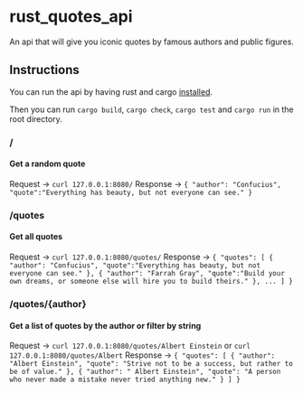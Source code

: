 # rust_quotes_api

An api that will give you iconic quotes by famous authors and public figures.

## Instructions

You can run the api by having rust and cargo [installed](https://doc.rust-lang.org/book/ch01-01-installation.html).

Then you can run `cargo build`, `cargo check`, `cargo test` and `cargo run` in the root directory.

### /
#### Get a random quote

Request -> `curl 127.0.0.1:8080/`
Response -> `{ "author": "Confucius", "quote":"Everything has beauty, but not everyone can see." }`


### /quotes
#### Get all quotes

Request -> `curl 127.0.0.1:8080/quotes/`
Response -> `{ "quotes": [ { "author": "Confucius", "quote":"Everything has beauty, but not everyone can see." }, { "author": "Farrah Gray", "quote":"Build your own dreams, or someone else will hire you to build theirs." }, ... ] }`

### /quotes/{author}
#### Get a list of quotes by the author or filter by string

Request -> `curl 127.0.0.1:8080/quotes/Albert Einstein` or `curl 127.0.0.1:8080/quotes/Albert`
Response -> `{ "quotes": [ { "author": "Albert Einstein", "quote": "Strive not to be a success, but rather to be of value." }, { "author": " Albert Einstein", "quote": "A person who never made a mistake never tried anything new." } ] }`